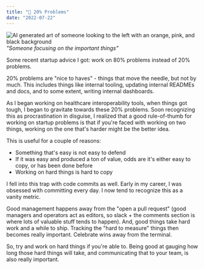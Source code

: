 ```yaml
---
title: "🤔 20% Problems"
date: "2022-07-22"
---
```


![AI generated art of someone looking to the left with an orange, pink, and black background](https://s3.us-west-2.amazonaws.com/secure.notion-static.com/9b9093c0-7549-4c68-866f-57901331d835/8-PUuVaroS0TK0PN7.png?X-Amz-Algorithm=AWS4-HMAC-SHA256&X-Amz-Content-Sha256=UNSIGNED-PAYLOAD&X-Amz-Credential=AKIAT73L2G45EIPT3X45%2F20220724%2Fus-west-2%2Fs3%2Faws4_request&X-Amz-Date=20220724T202226Z&X-Amz-Expires=86400&X-Amz-Signature=2c938e2c4ac998c5443aefb33328286897b5238f08c2cdd9ba72663658d63dd4&X-Amz-SignedHeaders=host&response-content-disposition=filename%20%3D%228-PUuVaroS0TK0PN7.png%22&x-id=GetObject)
_"Someone focusing on the important things"_

Some recent startup advice I got: work on 80% problems instead of 20% problems.

20% problems are "nice to haves" - things that move the needle, but not by much. This includes things like internal tooling, updating internal READMEs and docs, and to some extent, writing internal dashboards.

As I began working on healthcare interoperability tools, when things got tough, I began to gravitate towards these 20% problems. Soon recognizing this as procrastination in disguise, I realized that a good rule-of-thumb for working on startup problems is that if you're faced with working on two things, working on the one that's harder might be the better idea.

This is useful for a couple of reasons:

- Something that's easy is not easy to defend
- If it was easy and produced a ton of value, odds are it's either easy to copy, or has been done before
- Working on hard things is hard to copy

I fell into this trap with code commits as well. Early in my career, I was obsessed with committing every day. I now tend to recognize this as a vanity metric.

Good management happens away from the "open a pull request" (good managers and operators act as editors, so slack + the comments section is where lots of valuable stuff tends to happen). And, good things take hard work and a while to ship. Tracking the "hard to measure" things then becomes really important. Celebrate wins away from the terminal.

So, try and work on hard things if you're able to. Being good at gauging how long those hard things will take, and communicating that to your team, is also really important.
